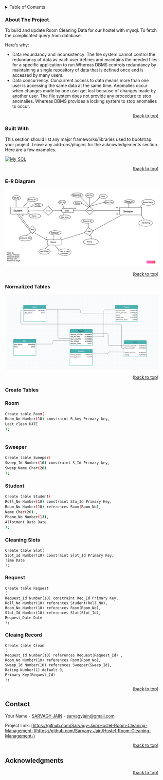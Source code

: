 <a name="readme-top"></a>

<!-- TABLE OF CONTENTS -->
<details>
  <summary>Table of Contents</summary>
  <ol>
    <li><a href="#about-the-project">About The Project</a></li>
    <li><a href="#built-with">Built With</a></li>
    <li><a href="#E-R Diagram">E-R Diagram</a></li>  
    <li>
      <a href="#Create Tables">Create Tables</a>
      <ul>
        <li><a href="#Room">Room</a></li>
        <li><a href="#Sweeper">Sweeper</a></li>
        <li><a href="#Student">Student</a></li>
        <li><a href="#Cleaning Slots">Cleaning Slots</a></li>
        <li><a href="#Request">Request</a></li>
        <li><a href="#Cleaning Record">Cleaning Record</a></li>
      </ul>
    </li>
    <li><a href="#license">License</a></li>
    <li><a href="#contact">Contact</a></li>
    <li><a href="#acknowledgments">Acknowledgments</a></li>
  </ol>
</details>



<!-- ABOUT THE PROJECT -->
### About The Project

To build and update Room Cleaning Data for our hostel with mysql. To fetch the complicated query from database. 

Here's why:
* Data redundancy and inconsistency: The file system cannot control the redundancy of data as each user defines and maintains the needed files for a specific application to run.Whereas DBMS controls redundancy by maintaining a single repository of data that is defined once and is accessed by many users.
* Data concurrency: Concurrent access to data means more than one user is accessing the same data at the same time. Anomalies occur when changes made by one user get lost because of changes made by another user. The file system does not provide any procedure to stop anomalies. Whereas DBMS provides a locking system to stop anomalies to occur.

<p align="right">(<a href="#readme-top">back to top</a>)</p>

### Built With

This section should list any major frameworks/libraries used to bootstrap your project. Leave any add-ons/plugins for the acknowledgements section. Here are a few examples.

[![My_SQL][MYSQL]][Mysql-url]
<p align="right">(<a href="#readme-top">back to top</a>)</p>

### E-R Diagram
![E-R Diagram](https://github.com/Sarvagy-Jain/Hostel-Room-Cleaning-Management-/blob/main/E-R_Diagram.png?raw=true)
<p align="right">(<a href="#readme-top">back to top</a>)</p>

### Normalized Tables
![Normalized Tables](https://github.com/Sarvagy-Jain/Hostel-Room-Cleaning-Management-/blob/main/Tables.png?raw=true)
<p align="right">(<a href="#readme-top">back to top</a>)</p>

### Create Tables

### Room
```sh
Create table Room(
Room_No Number(10) constraint R_key Primary key,
Last_clean DATE
);
  
```

### Sweeper
```sh
Create table Sweeper(
Sweep_Id Number(10) constraint S_Id Primary key,
Sweep_Name Char(20)
);
  ```

### Student
  ```sh
  Create table Student(
  Roll_No Number(10) constraint Stu_Id Primary Key,
  Room_No Number(10) references Room(Room_No),
  Name Char(20) ,
  Phone_No Number(13),
  Allotment_Date Date
  );
  ```
  
### Cleaning Slots
  ```
  Create table Slot(
  Slot_Id Number(10) constraint Slot_Id Primary Key,
  Time Date 
  );
  ```

### Request
```
Create table Request 
(
Request_Id Number(10) constraint Req_Id Primary Key,
Roll_No Number(10) references Student(Roll_No),
Room_No Number(10) references Room(Room_No),
Slot_Id Number(10) references Slot(Slot_Id),
Request_Date Date
);
```

### Cleaing Record
```
Create table Clean  
(
Request_Id Number(10) references Request(Request_Id) ,
Room_No Number(10) references Room(Room_No),
Sweep_Id Number(10) references Sweeper(Sweep_Id),
Rating Number(1) default 0,
Primary Key(Request_Id)
);
```

<p align="right">(<a href="#readme-top">back to top</a>)</p>


<!-- CONTACT -->
## Contact

Your Name - [SARVAGY JAIN](https://www.linkedin.com/in/sarvagy-jain-17a74a207/) - sarvagyjain@gmail.com

Project Link: [https://github.com/Sarvagy-Jain/Hostel-Room-Cleaning-Management-](https://github.com/Sarvagy-Jain/Hostel-Room-Cleaning-Management-)

<p align="right">(<a href="#readme-top">back to top</a>)</p>



<!-- ACKNOWLEDGMENTS -->
## Acknowledgments



<p align="right">(<a href="#readme-top">back to top</a>)</p>


<!-- MARKDOWN LINKS & IMAGES -->
<!-- https://www.markdownguide.org/basic-syntax/#reference-style-links -->
[MYSQL]:https://img.shields.io/badge/mysql-%2300f.svg?style=for-the-badge&logo=mysql&logoColor=white
[Mysql-url]: https://www.mysql.com/

